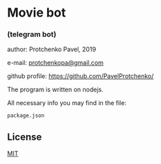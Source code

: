 # Movie bot
### (telegram bot)

author: Protchenko Pavel, 2019

e-mail: protchenkopa@gmail.com

github profile: https://github.com/PavelProtchenko/

The program is written on nodejs.

All necessary info you may find in the file:

```node
package.json
```

## License
[MIT](https://choosealicense.com/licenses/mit/)

